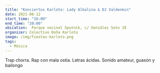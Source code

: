 ```yaml
---
title: "Konciertos Karloto: Lady Alkalina & DJ Valdenmin"
date: 2021-06-12
start_time: "16:00"
end_time: "20:00"
ubication:  Parque vecinal Sputnik, c/ González Soto 19
organizer: Colectivo Doña Karloto
image: /img/fiestas-karloto.png
tags:
  - Música
---
```

Trap chorra. Rap con mala ostia. Letras ácidas. Sonido amateur, guasón y bailongo